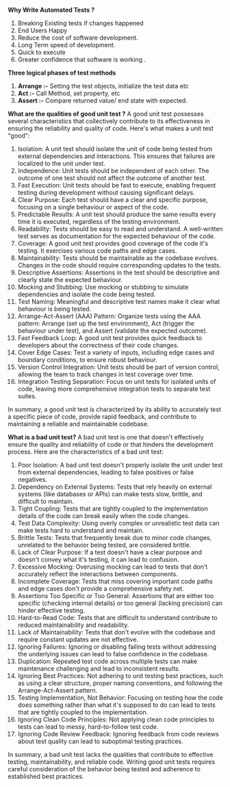 **Why Write Automated Tests ?**  
  1. Breaking Existing tests if changes happened
  2. End Users Happy
  3. Reduce the cost of software development.
  4. Long Term speed of development.
  5. Quick to execute
  6. Greater confidence that software is working .

**Three logical phases of test methods**
  1. **Arrange :-** Setting the test objects, initialize the test data etc
  2. **Act :-** Call Method, set property, etc
  3. **Assert :-** Compare returned value/ end state with expected.

**What are the qualities of good unit test ?**
A good unit test possesses several characteristics that collectively contribute to its effectiveness in ensuring the reliability and quality of code. Here's what makes a unit test "good":
1. Isolation: A unit test should isolate the unit of code being tested from external dependencies and interactions. This ensures that failures are localized to the unit under test.
2. Independence: Unit tests should be independent of each other. The outcome of one test should not affect the outcome of another test.
3. Fast Execution: Unit tests should be fast to execute, enabling frequent testing during development without causing significant delays.
4. Clear Purpose: Each test should have a clear and specific purpose, focusing on a single behaviour or aspect of the code.
5. Predictable Results: A unit test should produce the same results every time it is executed, regardless of the testing environment.
6. Readability: Tests should be easy to read and understand. A well-written test serves as documentation for the expected behaviour of the code.
7. Coverage: A good unit test provides good coverage of the code it's testing. It exercises various code paths and edge cases.
8. Maintainability: Tests should be maintainable as the codebase evolves. Changes in the code should require corresponding updates to the tests.
9. Descriptive Assertions: Assertions in the test should be descriptive and clearly state the expected behaviour.
10. Mocking and Stubbing: Use mocking or stubbing to simulate dependencies and isolate the code being tested.
11. Test Naming: Meaningful and descriptive test names make it clear what behaviour is being tested.
12. Arrange-Act-Assert (AAA) Pattern: Organize tests using the AAA pattern: Arrange (set up the test environment), Act (trigger the behaviour under test), and Assert (validate the expected outcome).
13. Fast Feedback Loop: A good unit test provides quick feedback to developers about the correctness of their code changes.
14. Cover Edge Cases: Test a variety of inputs, including edge cases and boundary conditions, to ensure robust behaviour.
15. Version Control Integration: Unit tests should be part of version control, allowing the team to track changes in test coverage over time.
16. Integration Testing Separation: Focus on unit tests for isolated units of code, leaving more comprehensive integration tests to separate test suites.

In summary, a good unit test is characterized by its ability to accurately test a specific piece of code, provide rapid feedback, and contribute to maintaining a reliable and maintainable codebase.


**What is a bad unit test?**
A bad unit test is one that doesn't effectively ensure the quality and reliability of code or that hinders the development process. Here are the characteristics of a bad unit test:
1. Poor Isolation: A bad unit test doesn't properly isolate the unit under test from external dependencies, leading to false positives or false negatives.
2. Dependency on External Systems: Tests that rely heavily on external systems (like databases or APIs) can make tests slow, brittle, and difficult to maintain.
3. Tight Coupling: Tests that are tightly coupled to the implementation details of the code can break easily when the code changes.
4. Test Data Complexity: Using overly complex or unrealistic test data can make tests hard to understand and maintain.
5. Brittle Tests: Tests that frequently break due to minor code changes, unrelated to the behavior being tested, are considered brittle.
6. Lack of Clear Purpose: If a test doesn't have a clear purpose and doesn't convey what it's testing, it can lead to confusion.
7. Excessive Mocking: Overusing mocking can lead to tests that don't accurately reflect the interactions between components.
8. Incomplete Coverage: Tests that miss covering important code paths and edge cases don't provide a comprehensive safety net.
9. Assertions Too Specific or Too General: Assertions that are either too specific (checking internal details) or too general (lacking precision) can hinder effective testing.
10. Hard-to-Read Code: Tests that are difficult to understand contribute to reduced maintainability and readability.
11. Lack of Maintainability: Tests that don't evolve with the codebase and require constant updates are not effective.
12. Ignoring Failures: Ignoring or disabling failing tests without addressing the underlying issues can lead to false confidence in the codebase.
13. Duplication: Repeated test code across multiple tests can make maintenance challenging and lead to inconsistent results.
14. Ignoring Best Practices: Not adhering to unit testing best practices, such as using a clear structure, proper naming conventions, and following the Arrange-Act-Assert pattern.
15. Testing Implementation, Not Behavior: Focusing on testing how the code does something rather than what it's supposed to do can lead to tests that are tightly coupled to the implementation.
16. Ignoring Clean Code Principles: Not applying clean code principles to tests can lead to messy, hard-to-follow test code.
17. Ignoring Code Review Feedback: Ignoring feedback from code reviews about test quality can lead to suboptimal testing practices.

In summary, a bad unit test lacks the qualities that contribute to effective testing, maintainability, and reliable code. Writing good unit tests requires careful consideration of the behavior being tested and adherence to established best practices.


